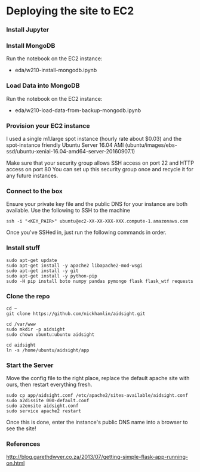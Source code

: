 # Deploying the site to EC2

### Install Jupyter

### Install MongoDB
Run the notebook on the EC2 instance:

* eda/w210-install-mongodb.ipynb

### Load Data into MongoDB
Run the notebook on the EC2 instance:

* eda/w210-load-data-from-backup-mongodb.ipynb

### Provision your EC2 instance
I used a single m1.large spot instance (hourly rate about $0.03) and the spot-instance
friendly Ubuntu Server 16.04 AMI (ubuntu/images/ebs-ssd/ubuntu-xenial-16.04-amd64-server-20160907.1)

Make sure that your security group allows SSH access on port 22 and HTTP access on port 80
You can set up this security group once and recycle it for any future instances.

### Connect to the box
Ensure your private key file and the public DNS for your instance are both available. Use the following to SSH to the machine

`ssh -i "<KEY_PAIR>" ubuntu@ec2-XX-XX-XXX-XXX.compute-1.amazonaws.com`

Once you've SSHed in, just run the following commands in order.

### Install stuff
~~~~
sudo apt-get update
sudo apt-get install -y apache2 libapache2-mod-wsgi
sudo apt-get install -y git
sudo apt-get install -y python-pip
sudo -H pip install boto numpy pandas pymongo flask flask_wtf requests
~~~~

### Clone the repo
~~~~
cd ~
git clone https://github.com/nickhamlin/aidsight.git

cd /var/www
sudo mkdir -p aidsight
sudo chown ubuntu:ubuntu aidsight

cd aidsight
ln -s /home/ubuntu/aidsight/app
~~~~

### Start the Server
Move the config file to the right place, replace the default apache site with ours,
then restart everything fresh.
~~~~
sudo cp app/aidsight.conf /etc/apache2/sites-available/aidsight.conf
sudo a2dissite 000-default.conf
sudo a2ensite aidsight.conf
sudo service apache2 restart
~~~~

Once this is done, enter the instance's public DNS name into a browser to see the site!

### References
http://blog.garethdwyer.co.za/2013/07/getting-simple-flask-app-running-on.html
